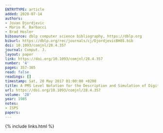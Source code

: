 ```yaml
---
ENTRYTYPE: article
added: 2020-07-14
authors:
- Jovan Djordjevic
- Mario R. Barbacci
- Brad Hosler
bibsource: dblp computer science bibliography, https://dblp.org
biburl: https://dblp.org/rec/journals/cj/DjordjevicBH85.bib
doi: 10.1093/comjnl/28.4.357
journal: Comput. J.
layout: paper
link: https://doi.org/10.1093/comjnl/28.4.357
number: '4'
pages: 357-365
read: false
readings: []
timestamp: Sat, 20 May 2017 01:00:00 +0200
title: A PMS Level Notation for the Description and Simulation of Digital Systems
url: https://doi.org/10.1093/comjnl/28.4.357
volume: '28'
year: 1985
notes:
- ISPS
papers:
---
```

{% include links.html %}
